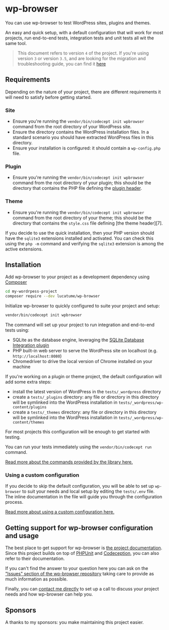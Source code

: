 # wp-browser

You can use wp-browser to test WordPress sites, plugins and themes.

An easy and quick setup, with a default configuration that will work for most projects, run end-to-end tests, integration tests and unit tests all wit the same tool.

> This document refers to version `4` of the project.
> If you're using version `3` or version `3.5`, and are looking for the migration and troubleshooting guide, you can find it [here][6]

## Requirements

Depending on the nature of your project, there are different requirements it will need to satisfy before getting started.

### Site

* Ensure you're running the `vendor/bin/codecept init wpbrowser` command from the root directory of your WordPress site.
* Ensure the directory contains the WordPress installation files. In a standard scenario you should have extracted WordPress files in this directory.
* Ensure your installation is configured: it should contain a `wp-config.php` file.

### Plugin

* Ensure you're running the `vendor/bin/codecept init wpbrowser` command from the root directory of your plugin; this should be the directory that contains the PHP file defining the [plugin header][6].

### Theme

* Ensure you're running the `vendor/bin/codecept init wpbrowser` command from the root directory of your theme; this should be the directory that contains the `style.css` file defining [the theme header][7].

If you decide to use the quick installation, then your PHP version should have the `sqlite3` extensions installed and activated. You can check this using the `php -m` command and verifying the `sqlite3` extension is among the active extensions.

## Installation

Add wp-browser to your project as a development dependency using [Composer][1]

```bash
cd my-wordrpess-project
composer require --dev lucatume/wp-browser
```

Initialize wp-browser to quickly configured to suite your project and setup:

```bash
vendor/bin/codecept init wpbrowser
```

The command will set up your project to run integration and end-to-end tests using:

* SQLite as the database engine, leveraging the [SQLite Database Integration plugin][2]
* PHP built-in web server to serve the WordPress site on localhost (e.g. `http://localhost:8080`)
* Chromedriver to drive the local version of Chrome installed on your machine

If you're working on a plugin or theme project, the default configuration will add some extra steps:

* install the latest version of WordPress in the `tests/_wordpress` directory
* create a `tests/_plugins` directory: any file or directory in this directory will be symlinked into the WordPress
  installation in `tests/_wordpress/wp-content/plugins`
* create a `tests/_themes` directory: any file or directory in this directory will be symlinked into the WordPress
  installation in `tests/_wordpress/wp-content/themes`

For most projects this configuration will be enough to get started with testing.

You can run your tests immediately using the `vendor/bin/codecept run` command.

[Read more about the commands provided by the library here.](https://wpbrowser.wptestkit.dev/commands/)

### Using a custom configuration

If you decide to skip the default configuration, you will be able to set up `wp-browser` to suit your needs and local
setup by editing the `tests/.env` file.
The inline documentation in the file will guide you through the configuration process.

[Read more about using a custom configuration here.](https://wpbrowser.wptestkit.dev/commands/)

## Getting support for wp-browser configuration and usage

The best place to get support for wp-browser is [the project documentation](https://wpbrowser.wptestkit.dev).  
Since this project builds on top of [PHPUnit][3] and [Codeception][4], you can also refer to their documentation.

If you can't find the answer to your question here you can ask on
the ["Issues" section of the wp-browser repository][5] taking care to provide as much information as possible.

Finally, you can <a href="mailto:luca@theaveragedev.com">contact me directly</a> to set up a call to discuss your
project needs and how wp-browser can help you.

## Sponsors

A thanks to my sponsors: you make maintaining this project easier.

[1]: https://getcomposer.org/

[2]: https://wordpress.org/plugins/sqlite-database-integration/

[3]: https://phpunit.de/

[4]: https://codeception.com/

[5]: https://github.com/lucatume/wp-browser/issues/new/choose

[6]: https://wpbrowser.wptestkit.dev/migration
